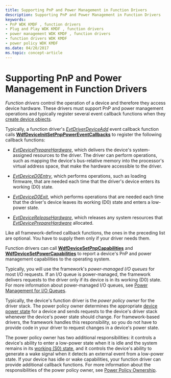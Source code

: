 ```yaml
---
title: Supporting PnP and Power Management in Function Drivers
description: Supporting PnP and Power Management in Function Drivers
keywords:
- PnP WDK KMDF , function drivers
- Plug and Play WDK KMDF , function drivers
- power management WDK KMDF , function drivers
- function drivers WDK KMDF
- power policy WDK KMDF
ms.date: 04/20/2017
ms.topic: concept-article
---
```


# Supporting PnP and Power Management in Function Drivers


*Function drivers* control the operation of a device and therefore they access device hardware. These drivers must support PnP and power management operations and typically register several event callback functions when they [create device objects](creating-a-framework-device-object.md).

Typically, a function driver's [*EvtDriverDeviceAdd*](/windows-hardware/drivers/ddi/wdfdriver/nc-wdfdriver-evt_wdf_driver_device_add) event callback function calls [**WdfDeviceInitSetPnpPowerEventCallbacks**](/windows-hardware/drivers/ddi/wdfdevice/nf-wdfdevice-wdfdeviceinitsetpnppowereventcallbacks) to register the following callback functions:

-   [*EvtDevicePrepareHardware*](/windows-hardware/drivers/ddi/wdfdevice/nc-wdfdevice-evt_wdf_device_prepare_hardware), which delivers the device's system-assigned resources to the driver. The driver can perform operations, such as mapping the device's bus-relative memory into the processor's virtual address space, that make the hardware accessible to the driver.

-   [*EvtDeviceD0Entry*](/windows-hardware/drivers/ddi/wdfdevice/nc-wdfdevice-evt_wdf_device_d0_entry), which performs operations, such as loading firmware, that are needed each time that the driver's device enters its working (D0) state.

-   [*EvtDeviceD0Exit*](/windows-hardware/drivers/ddi/wdfdevice/nc-wdfdevice-evt_wdf_device_d0_exit), which performs operations that are needed each time that the driver's device leaves its working (D0) state and enters a low-power state.

-   [*EvtDeviceReleaseHardware*](/windows-hardware/drivers/ddi/wdfdevice/nc-wdfdevice-evt_wdf_device_release_hardware), which releases any system resources that [*EvtDevicePrepareHardware*](/windows-hardware/drivers/ddi/wdfdevice/nc-wdfdevice-evt_wdf_device_prepare_hardware) allocated.

Like all framework-defined callback functions, the ones in the preceding list are optional. You have to supply them only if your driver needs them.

Function drivers can call [**WdfDeviceSetPnpCapabilities**](/windows-hardware/drivers/ddi/wdfdevice/nf-wdfdevice-wdfdevicesetpnpcapabilities) and [**WdfDeviceSetPowerCapabilities**](/windows-hardware/drivers/ddi/wdfdevice/nf-wdfdevice-wdfdevicesetpowercapabilities) to report a device's PnP and power management capabilities to the operating system.

Typically, you will use the framework's *power-managed I/O queues* for most I/O requests. If an I/O queue is power-managed, the framework delivers requests to the driver only if its device is in its working (D0) state. For more information about power-managed I/O queues, see [Power Management for I/O Queues](power-management-for-i-o-queues.md).

Typically, the device's function driver is the *power policy owner* for the driver stack. The power policy owner determines the appropriate [device power state](../kernel/device-power-states.md) for a device and sends requests to the device's driver stack whenever the device's power state should change. For framework-based drivers, the framework handles this responsibility, so you do not have to provide code in your driver to request changes in a device's power state.

The power policy owner has two additional responsibilities: it controls a device's ability to enter a low-power state when it is idle and the system remains in its [working (S0) state](../kernel/system-working-state-s0.md), and it controls the device's ability to generate a wake signal when it detects an external event from a low-power state. If your device has idle or wake capabilities, your function driver can provide additional callback functions. For more information about the responsibilities of the power policy owner, see [Power Policy Ownership](power-policy-ownership.md).

 

